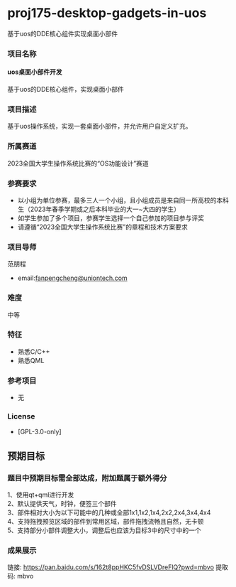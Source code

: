 # proj175-desktop-gadgets-in-uos

基于uos的DDE核心组件实现桌面小部件

### 项目名称

#### uos桌面小部件开发

基于uos的DDE核心组件，实现桌面小部件

### 项目描述

基于uos操作系统，实现一套桌面小部件，并允许用户自定义扩充。

### 所属赛道

2023全国大学生操作系统比赛的“OS功能设计”赛道

### 参赛要求

- 以小组为单位参赛，最多三人一个小组，且小组成员是来自同一所高校的本科生（2023年春季学期或之后本科毕业的大一~大四的学生）
- 如学生参加了多个项目，参赛学生选择一个自己参加的项目参与评奖
- 请遵循“2023全国大学生操作系统比赛”的章程和技术方案要求

### 项目导师

范朋程

* email:fanpengcheng@uniontech.com

### 难度

中等

### 特征

* 熟悉C/C++
* 熟悉QML


### 参考项目

* 无

### License

* [GPL-3.0-only]

## 预期目标

### 题目中预期目标需全部达成，附加题属于额外得分

1、使用qt+qml进行开发 <br>
2、默认提供天气，时钟，便签三个部件<br>
3、部件相对大小为以下可能中的几种或全部1x1,1x2,1x4,2x2,2x4,3x4,4x4<br>
4、支持拖拽预览区域的部件到常用区域，部件拖拽流畅且自然，无卡顿<br>
5、支持部分小部件调整大小，调整后也应该为目标3中的尺寸中的一个

### 成果展示

链接: https://pan.baidu.com/s/162t8ppHKC5fvDSLVDreFlQ?pwd=mbvo 提取码: mbvo

